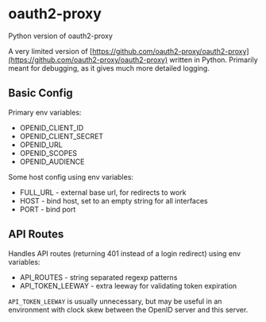 # oauth2-proxy
Python version of oauth2-proxy

A very limited version of [https://github.com/oauth2-proxy/oauth2-proxy](https://github.com/oauth2-proxy/oauth2-proxy)
written in Python.  Primarily meant for debugging, as it gives much more detailed logging.

## Basic Config

Primary env variables:

* OPENID_CLIENT_ID
* OPENID_CLIENT_SECRET
* OPENID_URL
* OPENID_SCOPES
* OPENID_AUDIENCE

Some host config using env variables:

* FULL_URL - external base url, for redirects to work
* HOST - bind host, set to an empty string for all interfaces
* PORT - bind port

## API Routes

Handles API routes (returning 401 instead of a login redirect) using env variables:

* API_ROUTES - string separated regexp patterns
* API_TOKEN_LEEWAY - extra leeway for validating token expiration

`API_TOKEN_LEEWAY` is usually unnecessary, but may be useful in an environment
with clock skew between the OpenID server and this server.
